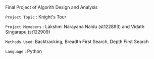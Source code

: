 Final Project of Algorith Design and Analysis

`Project Topic` : Knight's Tour

`Project Memebers` : Lakshmi Narayana Naidu (st122893) and Vidath Singarapu (st122909)

`Methods Used`: Backtracking, Breadth First Search, Depth First Search

`Language` : Python
